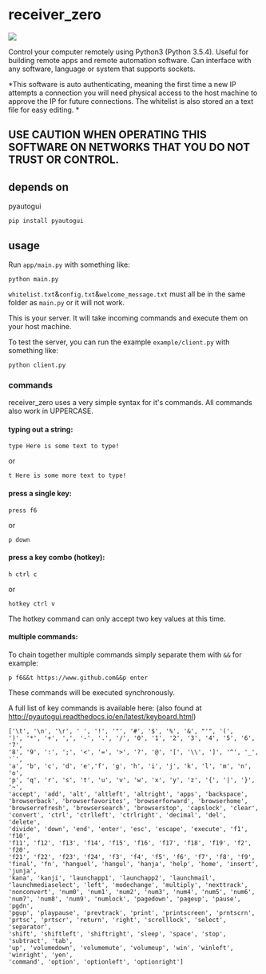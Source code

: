 # receiver_zero

<img src="https://github.com/matdombrock/receiver_zero/blob/master/screenshots/rzss1.png?raw=true">

Control your computer remotely using Python3 (Python 3.5.4). Useful for building remote apps and remote automation software. Can interface with any software, language or system that supports sockets.


*This software is auto authenticating, meaning the first time a new IP attempts a connection you will need physical access to the host machine to approve the IP for future connections. The whitelist is also stored an a text file for easy editing. *


## **USE CAUTION WHEN OPERATING THIS SOFTWARE ON NETWORKS THAT YOU DO NOT TRUST OR CONTROL.**

## depends on
pyautogui
```
pip install pyautogui
```

## usage
Run ```app/main.py``` with something like:
```
python main.py
```
```whitelist.txt```&```config.txt```&```welcome_message.txt``` must all be in the same folder as ```main.py``` or it will not work.

This is your server. It will take incoming commands and execute them on your host machine. 

To test the server, you can run the example ```example/client.py``` with something like:
```
python client.py
```
### commands
receiver_zero uses a very simple syntax for it's commands. All commands also work in UPPERCASE.

#### typing out a string:
```
type Here is some text to type!
```
or
```
t Here is some more text to type!
```
#### press a single key:
```
press f6
```
or
```
p down
```
#### press a key combo (hotkey):
```
h ctrl c
```
or
```
hotkey ctrl v
```
The hotkey command can only accept two key values at this time.
#### multiple commands:
To chain together multiple commands simply separate them with ```&&``` for example:
```
p f6&&t https://www.github.com&&p enter
```
These commands will be executed synchronously. 

A full list of key commands is available here: (also found at http://pyautogui.readthedocs.io/en/latest/keyboard.html)
```
['\t', '\n', '\r', ' ', '!', '"', '#', '$', '%', '&', "'", '(',
')', '*', '+', ',', '-', '.', '/', '0', '1', '2', '3', '4', '5', '6', '7',
'8', '9', ':', ';', '<', '=', '>', '?', '@', '[', '\\', ']', '^', '_', '`',
'a', 'b', 'c', 'd', 'e','f', 'g', 'h', 'i', 'j', 'k', 'l', 'm', 'n', 'o',
'p', 'q', 'r', 's', 't', 'u', 'v', 'w', 'x', 'y', 'z', '{', '|', '}', '~',
'accept', 'add', 'alt', 'altleft', 'altright', 'apps', 'backspace',
'browserback', 'browserfavorites', 'browserforward', 'browserhome',
'browserrefresh', 'browsersearch', 'browserstop', 'capslock', 'clear',
'convert', 'ctrl', 'ctrlleft', 'ctrlright', 'decimal', 'del', 'delete',
'divide', 'down', 'end', 'enter', 'esc', 'escape', 'execute', 'f1', 'f10',
'f11', 'f12', 'f13', 'f14', 'f15', 'f16', 'f17', 'f18', 'f19', 'f2', 'f20',
'f21', 'f22', 'f23', 'f24', 'f3', 'f4', 'f5', 'f6', 'f7', 'f8', 'f9',
'final', 'fn', 'hanguel', 'hangul', 'hanja', 'help', 'home', 'insert', 'junja',
'kana', 'kanji', 'launchapp1', 'launchapp2', 'launchmail',
'launchmediaselect', 'left', 'modechange', 'multiply', 'nexttrack',
'nonconvert', 'num0', 'num1', 'num2', 'num3', 'num4', 'num5', 'num6',
'num7', 'num8', 'num9', 'numlock', 'pagedown', 'pageup', 'pause', 'pgdn',
'pgup', 'playpause', 'prevtrack', 'print', 'printscreen', 'prntscrn',
'prtsc', 'prtscr', 'return', 'right', 'scrolllock', 'select', 'separator',
'shift', 'shiftleft', 'shiftright', 'sleep', 'space', 'stop', 'subtract', 'tab',
'up', 'volumedown', 'volumemute', 'volumeup', 'win', 'winleft', 'winright', 'yen',
'command', 'option', 'optionleft', 'optionright']
```

